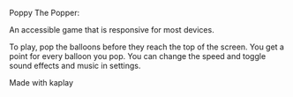Poppy The Popper:

An accessible game that is responsive for most devices. 

To play, pop the balloons before they reach the top of the screen. You get a point for every balloon you pop. You can change the speed and toggle sound effects and music in settings.


Made with kaplay
